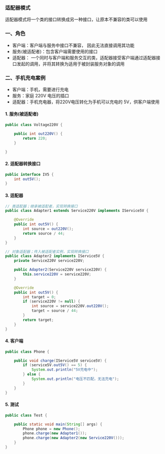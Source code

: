 ### 适配器模式
适配器模式将一个类的接口转换成另一种接口，让原本不兼容的类可以使用

### 一、角色

* 客户端：客户端与服务中接口不兼容， 因此无法直接调用其功能
* 服务(被适配者)：包含客户端需要使用的接口
* 适配器： 一个同时与客户端和服务交互的类，适配器接受客户端通过适配器接口发起的调用，并将其转换为适用于被封装服务对象的调用

### 二、手机充电案例

* 客户端：手机，需要进行充电
* 服务：家庭 220V 电压的插口
* 适配器：手机充电器，将220V电压转化为手机可以充电的 5V，供客户端使用

#### 1. 服务(被适配者)

```java
public class Voltage220V {

    public int out220V() {
        return 220;
    }

}
```

#### 2. 适配器转换接口

```java
public interface IV5 {
    int out5V();
}
```

#### 3. 适配器

```java
// 类适配器；继承被适配者，实现转换接口
public class Adapter1 extends Service220V implements IService5V {

    @Override
    public int out5V() {
        int source = out220V();
        return source / 44;
    }
}

// 对象适配器；传入被适配者实例，实现转换接口
public class Adapter2 implements IService5V {
    private Service220V service220V;

    public Adapter2(Service220V service220V) {
        this.service220V = service220V;
    }

    @Override
    public int out5V() {
        int target = 0;
        if (service220V != null) {
            int source = service220V.out220V();
            target = source / 44;
        }
        return target;
    }
}
```

#### 4. 客户端
```java
public class Phone {

    public void charge(IService5V service5V) {
        if (service5V.out5V() == 5) {
            System.out.println("5V充电中");
        } else {
            System.out.println("电压不匹配，无法充电");
        }
    }
}
```

#### 5. 测试

```java
public class Test {

    public static void main(String[] args) {
        Phone phone = new Phone();
        phone.charge(new Adapter1());
        phone.charge(new Adapter2(new Service220V()));
    }
}
```
